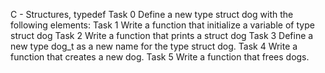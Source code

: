 C - Structures, typedef
Task 0
Define a new type struct dog with the following elements:
Task 1
Write a function that initialize a variable of type struct dog
Task 2
Write a function that prints a struct dog
Task 3
Define a new type dog_t as a new name for the type struct dog.
Task 4
Write a function that creates a new dog.
Task 5
Write a function that frees dogs.

